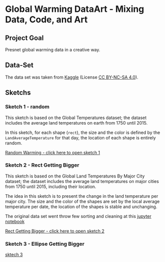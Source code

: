 # Global Warming DataArt - Mixing Data, Code, and Art

## Project Goal

Presnet global warming data in a creative way.

## Data-Set

The data set was taken from [Kaggle](https://www.kaggle.com/berkeleyearth/climate-change-earth-surface-temperature-data) (License
[CC BY-NC-SA 4.0](https://creativecommons.org/licenses/by-nc-sa/4.0/)).

## Sketchs

### Sketch 1 - random

This sketch is based on the Global Temperatures dataset; the dataset includes the average land temperatures on earth from 1750 until 2015.

In this sketch, for each shape (`rect`), the size and the color is defined by the `LandAverageTemperature` for that day, the location of each shape is entirely random.

[Random Warming - click here to open sketch 1](v1/)

### Sketch 2 - Rect Getting Bigger

This sketch is based on the Global Land Temperatures By Major City dataset; the dataset includes the average land temperatures on major cities from 1750 until 2015, including their location.

The idea in this sketch is to present the change in the land temperature per major city. The size and the color of the shapes are set by the local average temperature per date, the location of the shapes is stable and unchanging.

The original data set went throw few sorting and cleaning at this [jupyter notebook](https://github.com/lomudi/warming/blob/master/warming-jupyter/temp-by-city.ipynb)

[Rect Getting Bigger - click here to open sketch 2](v2/)

### Sketch 3 - Ellipse Getting Bigger

[sktech 3](v3/)
